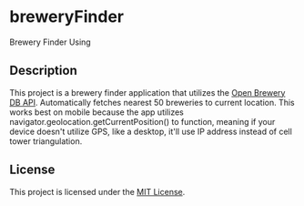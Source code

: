 # breweryFinder

Brewery Finder Using

## Description

This project is a brewery finder application that utilizes the [Open Brewery DB API](https://api.openbrewerydb.org/breweries).  Automatically fetches nearest 50 breweries to current location.  This works best on mobile because
the app utilizes navigator.geolocation.getCurrentPosition() to function, meaning if your device doesn't utilize GPS, like a desktop, it'll use IP address instead of cell tower triangulation.

## License

This project is licensed under the [MIT License](LICENSE).